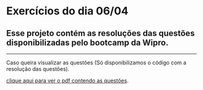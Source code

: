 # Exercícios do dia 06/04

## Esse projeto contém as resoluções das questões disponibilizadas pelo bootcamp da Wipro.
<hr>
Caso queira visualizar as questões (Só disponibilizamos o código com a resolução das questões).

[clique aqui para ver o pdf contendo as questões](https://drive.google.com/file/d/193N04YLv3bEPqLR4Vq0AskSTYS3b_PvO/view?usp=sharing).

